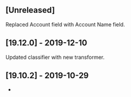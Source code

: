 ## [Unreleased]
Replaced Account field with Account Name field.

## [19.12.0] - 2019-12-10
Updated classifier with new transformer.


## [19.10.2] - 2019-10-29
-